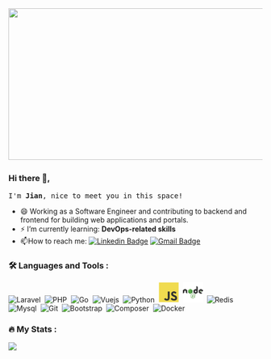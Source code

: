 <div align="center">
  <img src="https://media.giphy.com/media/SLBr5yLzocSYw/giphy.gif" width="600" height="300"/>
</div>

### Hi there 👋,
<p align="justify">
  <samp>I'm <b>Jian</b>, nice to meet you in this space! 
  </samp>
  <br/>
</p>

- 😄 Working as a Software Engineer and contributing to backend and frontend for building web applications and portals.
- ⚡ I’m currently learning: **DevOps-related skills**
- :mailbox:How to reach me: [![Linkedin Badge](https://img.shields.io/badge/-jian-blue?style=flat&logo=Linkedin&logoColor=white)](https://www.linkedin.com/in/leong-jian-hui-9809311b4) [![Gmail Badge](https://img.shields.io/badge/-jian-white?style=flat&logo=Gmail&logoColor=red)](mailto:jianhui9998@gmail.com)


### :hammer_and_wrench: Languages and Tools :
<div>
    <img src="https://2.bp.blogspot.com/-bGTsFydT5d8/WM-Gs0K0FTI/AAAAAAAAFpM/AGJ-DWijk785bQjk9FF99PpcySIrtWHIgCPcB/s1600/laravel_logo.png" title="Laravel" alt="Laravel" width="40" height="40"/>&nbsp;
    <img src="https://cdn.jsdelivr.net/gh/devicons/devicon/icons/php/php-original.svg" title="PHP" alt="PHP" width="40" height="40"/>&nbsp;
    <img src="https://cdn.worldvectorlogo.com/logos/golang-1.svg" title="Go" alt="Go" width="40" height="40"/>&nbsp;
    <img src="https://cdn.jsdelivr.net/gh/devicons/devicon/icons/vuejs/vuejs-original.svg" title="Vuejs" alt="Vuejs" width="40" height="40"/>&nbsp;
    <img src="https://cdn.jsdelivr.net/gh/devicons/devicon/icons/python/python-original.svg" title="Python" alt="Python " width="40" height="40"/>&nbsp;
    <img src="https://raw.githubusercontent.com/devicons/devicon/1119b9f84c0290e0f0b38982099a2bd027a48bf1/icons/javascript/javascript-original.svg" title="JavaScript" alt="JavaScript" width="40" height="40"/>&nbsp;
    <img src="https://raw.githubusercontent.com/devicons/devicon/1119b9f84c0290e0f0b38982099a2bd027a48bf1/icons/nodejs/nodejs-original-wordmark.svg" title="NodeJS" alt="NodeJS" width="40" height="40"/>&nbsp;
    <img src="https://cdn.jsdelivr.net/gh/devicons/devicon/icons/redis/redis-original.svg" title="Redis" alt="Redis" width="40" height="40"/>&nbsp;
    <img src="https://cdn.jsdelivr.net/gh/devicons/devicon/icons/mysql/mysql-original-wordmark.svg" title="Mysql" alt="Mysql" width="40" height="40"/>&nbsp;
    <img src="https://cdn.jsdelivr.net/gh/devicons/devicon/icons/git/git-original-wordmark.svg" title="Git" alt="Git" width="40" height="40"/>&nbsp;
    <img src="https://cdn.jsdelivr.net/gh/devicons/devicon/icons/bootstrap/bootstrap-original.svg" title="Bootstrap" alt="Bootstrap" width="40" height="40"/>&nbsp;
    <img src="https://cdn.jsdelivr.net/gh/devicons/devicon/icons/composer/composer-original.svg" title="Composer" alt="Composer" width="40" height="40"/>&nbsp;
    <img src="https://cdn.jsdelivr.net/gh/devicons/devicon/icons/docker/docker-original-wordmark.svg" title="Docker" alt="Docker" width="40" height="40"/>&nbsp;
</div>


### :fire: My Stats :

<a  href="https://github-readme-stats.vercel.app/api?username=ryihan&count_private=true&show_icons=true&theme=dracula"><img src="https://github-readme-stats.vercel.app/api?username=jianhui99&count_private=true&show_icons=true&theme=dracula" /></a>
<!--
<img src="http://github-readme-streak-stats.herokuapp.com?user=jianhui99&theme=neon-palenight&hide_border=true&border=DD1515)](https://git.io/streak-stats" alt="GitHub Stats for jianhui99" width="700"> 
<img src="https://github-readme-stats.vercel.app/api/top-langs/?username=jianhui99&layout=compact&theme=codeSTACKr" alt="GitHub Stats for jianhui99" width="700" height="200">  
 -->
